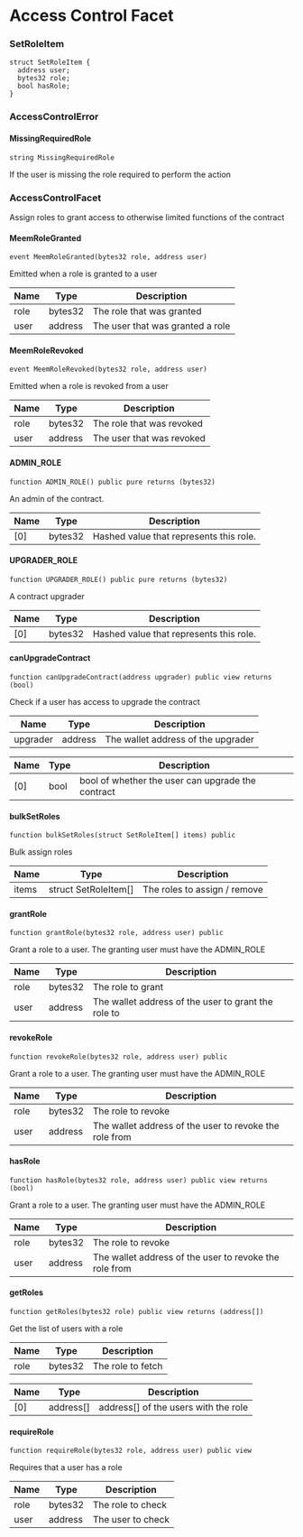 # Access Control Facet

### SetRoleItem

```solidity
struct SetRoleItem {
  address user;
  bytes32 role;
  bool hasRole;
}
```

### AccessControlError

#### MissingRequiredRole

```solidity
string MissingRequiredRole
```

If the user is missing the role required to perform the action

### AccessControlFacet

Assign roles to grant access to otherwise limited functions of the contract

#### MeemRoleGranted

```solidity
event MeemRoleGranted(bytes32 role, address user)
```

Emitted when a role is granted to a user

| Name | Type    | Description                      |
| ---- | ------- | -------------------------------- |
| role | bytes32 | The role that was granted        |
| user | address | The user that was granted a role |

#### MeemRoleRevoked

```solidity
event MeemRoleRevoked(bytes32 role, address user)
```

Emitted when a role is revoked from a user

| Name | Type    | Description               |
| ---- | ------- | ------------------------- |
| role | bytes32 | The role that was revoked |
| user | address | The user that was revoked |

#### ADMIN\_ROLE

```solidity
function ADMIN_ROLE() public pure returns (bytes32)
```

An admin of the contract.

| Name | Type    | Description                             |
| ---- | ------- | --------------------------------------- |
| \[0] | bytes32 | Hashed value that represents this role. |

#### UPGRADER\_ROLE

```solidity
function UPGRADER_ROLE() public pure returns (bytes32)
```

A contract upgrader

| Name | Type    | Description                             |
| ---- | ------- | --------------------------------------- |
| \[0] | bytes32 | Hashed value that represents this role. |

#### canUpgradeContract

```solidity
function canUpgradeContract(address upgrader) public view returns (bool)
```

Check if a user has access to upgrade the contract

| Name     | Type    | Description                        |
| -------- | ------- | ---------------------------------- |
| upgrader | address | The wallet address of the upgrader |

| Name | Type | Description                                       |
| ---- | ---- | ------------------------------------------------- |
| \[0] | bool | bool of whether the user can upgrade the contract |

#### bulkSetRoles

```solidity
function bulkSetRoles(struct SetRoleItem[] items) public
```

Bulk assign roles

| Name  | Type                  | Description                  |
| ----- | --------------------- | ---------------------------- |
| items | struct SetRoleItem\[] | The roles to assign / remove |

#### grantRole

```solidity
function grantRole(bytes32 role, address user) public
```

Grant a role to a user. The granting user must have the ADMIN\_ROLE

| Name | Type    | Description                                         |
| ---- | ------- | --------------------------------------------------- |
| role | bytes32 | The role to grant                                   |
| user | address | The wallet address of the user to grant the role to |

#### revokeRole

```solidity
function revokeRole(bytes32 role, address user) public
```

Grant a role to a user. The granting user must have the ADMIN\_ROLE

| Name | Type    | Description                                            |
| ---- | ------- | ------------------------------------------------------ |
| role | bytes32 | The role to revoke                                     |
| user | address | The wallet address of the user to revoke the role from |

#### hasRole

```solidity
function hasRole(bytes32 role, address user) public view returns (bool)
```

Grant a role to a user. The granting user must have the ADMIN\_ROLE

| Name | Type    | Description                                            |
| ---- | ------- | ------------------------------------------------------ |
| role | bytes32 | The role to revoke                                     |
| user | address | The wallet address of the user to revoke the role from |

#### getRoles

```solidity
function getRoles(bytes32 role) public view returns (address[])
```

Get the list of users with a role

| Name | Type    | Description       |
| ---- | ------- | ----------------- |
| role | bytes32 | The role to fetch |

| Name | Type       | Description                           |
| ---- | ---------- | ------------------------------------- |
| \[0] | address\[] | address\[] of the users with the role |

#### requireRole

```solidity
function requireRole(bytes32 role, address user) public view
```

Requires that a user has a role

| Name | Type    | Description       |
| ---- | ------- | ----------------- |
| role | bytes32 | The role to check |
| user | address | The user to check |
